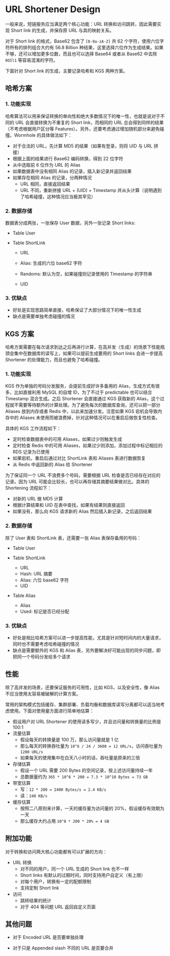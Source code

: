 # URL Shortener Design

一般来说，短链服务应当满足两个核心功能：URL 转换和访问跳转，因此需要实现 Short link 的生成，并保存原 URL 与其的映射关系。

对于 Short link 的格式，Base62 包含了 `[0-9a-zA-Z]` 共 62 个字符，使用六位字符所有的排列组合大约有 56.8 Billion 种结果，这里选择六位作为生成结果。如果不够，还可以增加更多位数，而且也可以选择 Base64 或者从 Base62 中去除 `0OIl1` 等容易混淆的字符。

下面针对 Short link 的生成，主要记录哈希和 KGS 两种方案。

## 哈希方案

### 1. 功能实现

哈希算法可以用来保证转换的单向性和绝大多数情况下的唯一性，也就是说对于不同的 URL 会直接转换为不重复的 Short link，而相同的 URL 总会得到同样的结果（不考虑根据用户区分等 Features）。另外，还要考虑通过增加随机部分来避免碰撞。Wormhole 的具体做法如下：

- 对于合法的 URL，先计算 MD5 的结果（如果有登录，则将 UID 与 URL 拼接）
- 根据上面的结果进行 Base62 编码转换，得到 22 位字符
- 从中选取前 6 位作为 URL 的 Alias
- 如果数据表中没有相同 Alias 的记录，插入新记录并返回结果
- 如果存在相同 Alias 的记录，分两种情况
  - URL 相同，直接返回结果
  - URL 不同，重新拼接 URL + (UID) + Timestamp 并从头计算（说明遇到了哈希碰撞，这种情况应当极其罕见）

### 2. 数据存储

数据表分成两张，一张保存 User 数据，另外一张记录 Short links:

- Table User

- Table ShortLink

  - URL

  - Alias: 生成的六位 base62 字符
  - Randoms: 默认为空，如果碰撞则记录使用的 Timestamp 的字符串
  - UID

### 3. 优缺点

- 好处是实现思路简单直接，哈希保证了大部分情况下的唯一性生成
- 缺点是需要单独考虑碰撞的情况

## KGS 方案

哈希方案需要在每次请求到达之后再进行计算，在高并发（生成）的场景下性能瓶颈会集中在数据库的读写上，如果可以提前生成要用的 Short links 会进一步提高 Shortener 的处理能力，而且也避免了哈希碰撞。

### 1. 功能实现

KGS 作为单独的号码分发服务，会提前生成好许多备用的 Alias，生成方式有很多，比如直接利用 MySQL 的自增 ID，为了不过于 predictable 也可以结合 Timestamp 混合生成。之后 Shortener 会直接通过 KGS 获取新的 Alias，这个过程就不需要等待额外的计算处理。为了避免每次的数据库查询，还可以把一部分 Aliases 放到内存或者 Redis 中，以此来加速分发。注意如果 KGS 宕机会导致内存中的 Aliases 未使用而被浪费掉，针对这种情况可以在重启后做恢复性检查。

具体的 KGS 工作流程如下：

- 定时检查数据表中的可用 Aliases，如果过少则触发生成
- 定时检查 Redis 中的可用 Aliases，如果过少则添加，添加过程中标记相应的 RDS 记录为已使用
- 如果宕机，重启后通过对比 ShortLink 表和 Aliases 表进行数据恢复
- 从 Redis 中返回新的 Alias 给 Shortener

为了保证同一个 URL 不浪费多个号码，需要根据 URL 检查是否已经存在对应的记录。因为 URL 可能会比较长，也可以再存储其摘要结果做对比。具体的 Shortening 流程如下：

- 对新的 URL 做 MD5 计算
- 根据计算结果和 UID 在表中查找，如果有结果则直接返回
- 如果没有，那么向 KGS 请求新的 Alias 然后插入新记录，之后返回结果

### 2. 数据存储

除了 User 表和 ShortLink 表，还需要一张 Alias 表保存备用的号码：

- Table User

- Table ShortLink
  - URL
  - Hash: URL 摘要
  - Alias: 六位 base62 字符
  - UID
- Table Alias
  - Alias
  - Used: 标记是否已经分配

### 3. 优缺点

- 好处是相比哈希方案可以进一步提高性能，尤其是针对短时间内的大量请求，同时也不需要考虑哈希碰撞的情况
- 缺点是需要额外的 KGS 和 Alias 表，另外要解决好可能出现的同步问题，即把同一个号码分发给多个请求

## 性能

除了高并发的场景，还要保证服务的可用性，比如 KGS，以及安全性，像 Alias 不应当使用太容易被破解的计算方案。

常用的架构模式包括缓存、集群部署、负载均衡和数据库读写分离都可以适当地考虑使用。下面对使用量方面进行简单地估算：

- 假设用户对 URL Shortener 的使用读多写少，并且访问量和转换量的比例是 100:1
- 流量估算
  - 假设每天的转换量是 100 万，那么访问量就是 1 亿
  - 那么每天的转换吞吐量为 `10^6 / 24 / 3600 = 12 URL/s`，访问吞吐量为 `1200 URL/s`
  - 如果每天的使用集中在白天八小时的话，吞吐量是原来的三倍
- 存储估算
  - 假设一个 URL 需要 200 Bytes 的空间记录，按上述访问量持续一年
  - 总数据量约为 `365 * 10^6 * 200 = 7.3 * 10^10 Bytes = 73 GB`
- 带宽估算
  - 写：`12 * 200 = 2400 Bytes/s = 2.4 KB/s`
  - 读：`240 KB/s`
- 缓存估算
  - 按照二八原则来计算，一天的缓存量为访问量的 20%，假设缓存有效期为一天
  - 那么缓存大约占用 `10^8 * 200 * 20% = 4 GB`

## 附加功能

对于转换和访问两大核心功能都有可以扩展的方向：

- URL 转换
  - 对不同的用户，同一个 URL 生成的 Short link 也不一样
  - Short links 有默认的过期时间，同时支持用户自定义（有上限）
  - 对每个用户，转换有一定的配额限制
  - 支持定制 Short link
- 访问
  - 跳转结果的统计
  - 对于 404 等问题 URL 返回自定义页面

## 其他问题

- 对于 Encoded URL 是否要单独处理

- 对于只是 Appended slash 不同的 URL 是否要合并